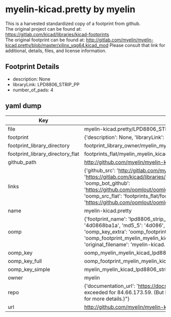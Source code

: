 # myelin-kicad.pretty by myelin  
This is a harvested standardized copy of a footprint from github.  
The original project can be found at:  
https://gitlab.com/kicad/libraries/kicad-footprints  
The original footprint can be found at:
http://gitlab.com/myelin/myelin-kicad.pretty/blob/master/xilinx_vqg64.kicad_mod
Please consult that link for additional, details, files, and license information.  
## Footprint Details
* description: None  
* libraryLink: LPD8806_STRIP_PP  
* number_of_pads: 4  
## yaml dump  
| Key | Value |  
| --- | --- |  
| file | myelin-kicad.pretty/LPD8806_STRIP_PP.kicad_mod |  
| footprint | {'description': None, 'libraryLink': 'LPD8806_STRIP_PP', 'number_of_pads': 4} |  
| footprint_library_directory | footprint_library_owner/myelin_myelin-kicad.pretty |  
| footprint_library_directory_flat | footprints_flat/myelin_myelin_kicad_lpd8806_strip_pp/working |  
| github_path | http://github.com/myelin/myelin-kicad.pretty/blob/master/LPD8806_STRIP_PP.kicad_mod |  
| links | {'github_src': 'http://gitlab.com/myelin/myelin-kicad.pretty/blob/master/xilinx_vqg64.kicad_mod', 'github_src_repo': 'https://gitlab.com/kicad/libraries/kicad-footprints', 'oomp_bot': 'footprints/myelin_myelin_kicad_lpd8806_strip_pp/working', 'oomp_bot_github': 'https://github.com/oomlout/oomlout_oomp_footprint_bot/tree/main/footprints/myelin_myelin_kicad_lpd8806_strip_pp/working', 'oomp_src_flat': 'footprints_flat/footprints_flat/myelin_myelin_kicad_lpd8806_strip_pp/working', 'oomp_src_flat_github': 'https://github.com/oomlout/oomlout_oomp_footprint_src/tree/main/footprints_flat/myelin_myelin_kicad_lpd8806_strip_pp/working'} |  
| name | myelin-kicad.pretty |  
| oomp | {'footprint_name': 'lpd8806_strip_pp', 'library_name': 'myelin_kicad', 'md5': '4d0868ba1ab1ec0cc5364384e92b1cc1', 'md5_10': '4d0868ba1a', 'md5_5': '4d086', 'md5_6': '4d0868', 'oomp_key': 'oomp_myelin_myelin_kicad_lpd8806_strip_pp', 'oomp_key_extra': 'oomp_footprint_myelin_myelin_kicad_lpd8806_strip_pp', 'oomp_key_full': 'oomp_footprint_myelin_myelin_kicad_lpd8806_strip_pp_4d0868', 'oomp_key_simple': 'myelin_myelin_kicad_lpd8806_strip_pp', 'original_filename': 'myelin-kicad.pretty/LPD8806_STRIP_PP.kicad_mod', 'owner_name': 'myelin'} |  
| oomp_key | oomp_myelin_myelin_kicad_lpd8806_strip_pp |  
| oomp_key_full | oomp_footprint_myelin_myelin_kicad_lpd8806_strip_pp |  
| oomp_key_simple | myelin_myelin_kicad_lpd8806_strip_pp |  
| owner | myelin |  
| repo | {'documentation_url': 'https://docs.github.com/rest/overview/resources-in-the-rest-api#rate-limiting', 'message': "API rate limit exceeded for 84.66.173.59. (But here's the good news: Authenticated requests get a higher rate limit. Check out the documentation for more details.)"} |  
| url | http://github.com/myelin/myelin-kicad.pretty |  

